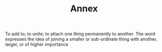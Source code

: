 ---
title: Annex
letter: A
permalink: "/definitions/annex.html"
body: To add to; to unite; to attach one thing permanently to another. The word expresses
  the idea of joining a smaller or sub-ordinate thing with another, larger, or of
  higher importance
published_at: '2018-07-07'
layout: post
---